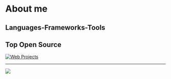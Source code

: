 <!-- About Section -->
 # About me
 

## Languages-Frameworks-Tools


## Top Open Source 
[![Web Projects](https://github-readme-stats.vercel.app/api/pin/?username=MatteoBriscini&repo=Software-engineering-final-project&border_color=7F3FBF&bg_color=0D1117&title_color=C9D1D9&text_color=8B949E&icon_color=7F3FBF)](https://github.com/MatteoBriscini/Software-engineering-final-project)



<hr/>

![](https://github-profile-summary-cards.vercel.app/api/cards/repos-per-language?username=MatteoBriscini&theme=material_palenight)
